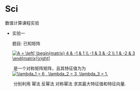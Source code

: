 # Sci
数值计算课程实验

- 实验一

  题目: 已知矩阵

  ​                      <a href="https://www.codecogs.com/eqnedit.php?latex=A&space;=&space;\left[&space;\begin{matrix}&space;4&space;&&space;-1&space;&&space;1&space;\\&space;-1&space;&&space;3&space;&&space;-2&space;\\&space;1&space;&&space;-2&space;&&space;3&space;\end{matrix}\right]" target="_blank"><img src="https://latex.codecogs.com/gif.latex?A&space;=&space;\left[&space;\begin{matrix}&space;4&space;&&space;-1&space;&&space;1&space;\\&space;-1&space;&&space;3&space;&&space;-2&space;\\&space;1&space;&&space;-2&space;&&space;3&space;\end{matrix}\right]" title="A = \left[ \begin{matrix} 4 & -1 & 1 \\ -1 & 3 & -2 \\ 1 & -2 & 3 \end{matrix}\right]" /></a>

  ​          是一个对称矩阵矩阵，且其特征值为为 <a href="https://www.codecogs.com/eqnedit.php?latex=\lambda_1&space;=&space;6&space;,&space;\lambda_2&space;=&space;3,&space;\lambda_3&space;=&space;1." target="_blank"><img src="https://latex.codecogs.com/gif.latex?\lambda_1&space;=&space;6&space;,&space;\lambda_2&space;=&space;3,&space;\lambda_3&space;=&space;1." title="\lambda_1 = 6 , \lambda_2 = 3, \lambda_3 = 1." /></a>

  ​         分别利用 幂法 反幂法 对称幂法 求其最大特征值和特征向量.











